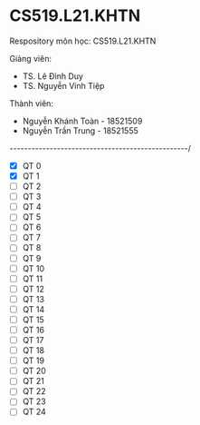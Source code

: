 # CS519.L21.KHTN
Respository môn học: CS519.L21.KHTN

Giảng viên: 
 <ul>
    <li> TS. Lê Đình Duy</li>
    <li> TS. Nguyễn Vinh Tiệp</li>
</ul>
            
Thành viên:
  - Nguyễn Khánh Toàn - 18521509
  - Nguyễn Trần Trung - 18521555

-------------------------------------------------/

- [x] QT 0
- [x] QT 1
- [ ] QT 2
- [ ] QT 3
- [ ] QT 4
- [ ] QT 5
- [ ] QT 6
- [ ] QT 7
- [ ] QT 8
- [ ] QT 9
- [ ] QT 10
- [ ] QT 11
- [ ] QT 12
- [ ] QT 13
- [ ] QT 14
- [ ] QT 15
- [ ] QT 16
- [ ] QT 17
- [ ] QT 18
- [ ] QT 19
- [ ] QT 20
- [ ] QT 21
- [ ] QT 22
- [ ] QT 23
- [ ] QT 24
